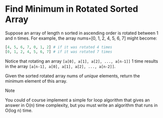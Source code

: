 # Find Minimum in Rotated Sorted Array

Suppose an array of length n sorted in ascending order is rotated
between 1 and n times. For example, the array nums=[0, 1, 2, 4, 5, 6, 7]
might become:

```python
[4, 5, 6, 7, 0, 1, 2] # if it was rotated 4 times
[0, 1, 2, 4, 5, 6, 7] # if it was rotated 7 times
```

Notice that rotating an array `[a[0], a[1], a[2], ..., a[n-1]]` 1 time results in the array `[a[n-1], a[0], a[1], a[2], ..., a[n-2]]`.

Given the sorted rotated array nums of *unique* elements, return the minimum element of this array.

>[!Note]
>You could of course implement a simple for loop algorithm that gives an answer in O(n) time complexity, but you must write an algorithm that runs in O(log n) time.